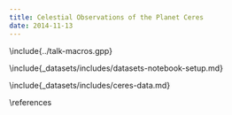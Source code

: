 ```yaml
---
title: Celestial Observations of the Planet Ceres
date: 2014-11-13
---
```


\include{../talk-macros.gpp}

\include{_datasets/includes/datasets-notebook-setup.md}

\include{_datasets/includes/ceres-data.md}

\references
